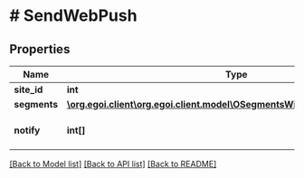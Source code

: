 # # SendWebPush

## Properties

Name | Type | Description | Notes
------------ | ------------- | ------------- | -------------
**site_id** | **int** |  | 
**segments** | [**\org.egoi.client\org.egoi.client.model\OSegmentsWithoutContactActionSend**](OSegmentsWithoutContactActionSend.md) |  | 
**notify** | **int[]** | Array of IDs of the users to notify | [optional] 

[[Back to Model list]](../../README.md#documentation-for-models) [[Back to API list]](../../README.md#documentation-for-api-endpoints) [[Back to README]](../../README.md)


